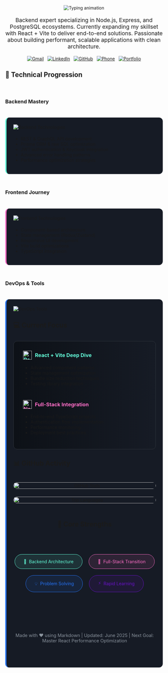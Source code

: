 <div align="center">
  <!-- Improved typing animation with better speed control -->
<img src="https://readme-typing-svg.demolab.com?font=Fira+Code&size=30&duration=2200&pause=800&color=38BDF8&center=true&vCenter=true&width=800&height=80&lines=Hello%2C+I'm+JEEVA+V;Node.js+Backend+Specialist;Full-Stack+Developer+in+Progress" alt="Typing animation" />





  <!-- Enhanced intro with clearer value proposition -->
  <p style="font-size: 1.1rem; max-width: 800px; margin: 20px auto;">
    Backend expert specializing in Node.js, Express, and PostgreSQL ecosystems. 
    Currently expanding my skillset with React + Vite to deliver end-to-end solutions. 
    Passionate about building performant, scalable applications with clean architecture.
  </p>
  
  <!-- Improved contact section with better spacing -->
 <div style="display: flex; gap: 12px; justify-content: center; flex-wrap: wrap; margin: 10px 0 30px;">
  <a href="mailto:jeeva6316x@gmail.com" target="_blank">
    <img src="https://img.shields.io/badge/Gmail-D14836?style=for-the-badge&logo=gmail&logoColor=white" alt="Gmail">
  </a>
  <a href="https://linkedin.com/in/jeeva-" target="_blank">
    <img src="https://img.shields.io/badge/LinkedIn-0A66C2?style=for-the-badge&logo=linkedin&logoColor=white" alt="LinkedIn">
  </a>
  <a href="https://github.com/JeevaVenkidu" target="_blank">
    <img src="https://img.shields.io/badge/GitHub-181717?style=for-the-badge&logo=github&logoColor=white" alt="GitHub">
  </a>
  <a href="tel:+916383852216" target="_blank">
    <img src="https://img.shields.io/badge/Phone-25D366?style=for-the-badge&logo=whatsapp&logoColor=white" alt="Phone">
  </a>
  <a href="https://jeevacodes.web.app/" target="_blank">
    <img src="https://img.shields.io/badge/Portfolio-%23000000.svg?style=for-the-badge&logo=firefox&logoColor=#FF7139" alt="Portfolio">
  </a>
</div>

</div>

## 🚀 Technical Progression

<div style="display: grid; grid-template-columns: repeat(auto-fit, minmax(320px, 1fr)); gap: 25px; margin: 40px 0;">

### Backend Mastery
<div style="background: #161b25; padding: 22px; border-radius: 12px; border-left: 4px solid #64ffda;">
  <div style="display: flex; flex-wrap: wrap; gap: 15px; margin-bottom: 20px;">
    <img src="https://skillicons.dev/icons?i=nodejs,express,postgres,prisma,redis" alt="Backend Technologies">
  </div>
  <ul>
    <li>REST & GraphQL API development</li>
    <li>Prisma ORM & raw SQL optimization</li>
    <li>JWT authentication & Keycloak integration</li>
    <li>Advanced error handling patterns</li>
    <li>Performance optimization strategies</li>
  </ul>
</div>

### Frontend Journey
<div style="background: #161b25; padding: 22px; border-radius: 12px; border-left: 4px solid #ff6ec7;">
  <div style="display: flex; flex-wrap: wrap; gap: 15px; margin-bottom: 20px;">
    <img src="https://skillicons.dev/icons?i=react,vite,js,ts,tailwind" alt="Frontend Technologies">
  </div>
  <ul>
    <li>Component-based architecture</li>
    <li>State management (Redux/Zustand)</li>
    <li>Responsive UI development</li>
    <li>Vite build optimizations</li>
    <li>TypeScript integration</li>
  </ul>
</div>

### DevOps & Tools
<div style="background: #161b25; padding: 22px; border-radius: 12px; border-left: 4px solid #2575fc;">
  <div style="display: flex; flex-wrap: wrap; gap: 15px; margin-bottom: 20px;">
    <img src="https://skillicons.dev/icons?i=git,github,postman,linux" alt="DevOps Tools">
</div>

## 💻 Current Focus

<div style="background: linear-gradient(to right, #0d1117, #161b25); padding: 30px; border-radius: 12px; border: 1px solid #30363d; margin: 30px 0;">
  <div style="display: flex; align-items: center; gap: 30px; flex-wrap: wrap;">
    <div style="flex: 1; min-width: 280px;">
      <h3 style="color: #64ffda; margin-top: 0; display: flex; align-items: center; gap: 10px;">
        <img src="https://skillicons.dev/icons?i=react" width="28" height="28" alt="React"/> 
        React + Vite Deep Dive
      </h3>
      <ul>
        <li>Advanced component patterns</li>
        <li>State management optimization</li>
        <li>Bundle size reduction techniques</li>
        <li>Testing library integration</li>
      </ul>
    </div>
    <div style="flex: 1; min-width: 280px;">
      <h3 style="color: #ff6ec7; margin-top: 0; display: flex; align-items: center; gap: 10px;">
        <img src="https://skillicons.dev/icons?i=nodejs" width="28" height="28" alt="Node.js"/> 
        Full-Stack Integration
      </h3>
      <ul>
        <li>End-to-end TypeScript projects</li>
        <li>Authentication flow implementation</li>
        <li>Performance monitoring</li>
        <li>Deployment best practices</li>
      </ul>
    </div>
  </div>
</div>

## 📊 GitHub Activity

<div align="center" style="margin: 40px 0; display: flex; flex-direction: column; align-items: center; gap: 25px;">
  <!-- GitHub Stats -->
  <div style="width: 100%; max-width: 800px;">
    <a href="https://github.com/JeevaVenkidu">
      <img src="https://github-readme-stats.vercel.app/api?username=JeevaVenkidu&show_icons=true&theme=dark&bg_color=0d1117&title_color=64ffda&icon_color=ff6ec7&text_color=e6edf3&hide_border=true&include_all_commits=true" 
           alt="GitHub Stats" 
           style="width: 100%; border-radius: 10px;">
    </a>
  </div>
  
  <!-- Combined Language and Streak Stats -->
  <div style="display: flex; flex-wrap: wrap; justify-content: center; gap: 25px; width: 100%;">
    <!-- Top Languages -->
<div style="flex: 1; min-width: 350px;"> <!-- Increased min-width -->
  <a href="https://github.com/JeevaVenkidu">
    <img 
      src="https://github-readme-stats.vercel.app/api/top-langs/?username=JeevaVenkidu&layout=compact&theme=dark&bg_color=0d1117&title_color=64ffda&text_color=e6edf3&hide_border=true&langs_count=8&card_width=400" 
      alt="Top Languages" 
      style="width: 100%; border-radius: 10px;"
    >
  </a>
</div>

## 🌟 Core Strengths

<div align="center" style="display: flex; flex-wrap: wrap; justify-content: center; gap: 20px; margin: 40px 0;">
  <div style="background: rgba(100, 255, 218, 0.1); color: #64ffda; padding: 14px 28px; border-radius: 30px; border: 1px solid #64ffda; display: flex; align-items: center; gap: 8px;">
    <span>🔧</span> Backend Architecture
  </div>
  <div style="background: rgba(255, 110, 199, 0.1); color: #ff6ec7; padding: 14px 28px; border-radius: 30px; border: 1px solid #ff6ec7; display: flex; align-items: center; gap: 8px;">
    <span>🔄</span> Full-Stack Transition
  </div>
  <div style="background: rgba(37, 117, 252, 0.1); color: #2575fc; padding: 14px 28px; border-radius: 30px; border: 1px solid #2575fc; display: flex; align-items: center; gap: 8px;">
    <span>💡</span> Problem Solving
  </div>
  <div style="background: rgba(106, 17, 203, 0.1); color: #6a11cb; padding: 14px 28px; border-radius: 30px; border: 1px solid #6a11cb; display: flex; align-items: center; gap: 8px;">
    <span>⚡</span> Rapid Learning
  </div>
</div>

<div align="center" style="margin-top: 50px; color: #8b949e; font-size: 0.9rem;">
  <p>Made with ❤️ using Markdown | Updated: June 2025 | Next Goal: Master React Performance Optimization</p>
</div>
